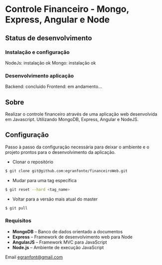 
# Controle Financeiro - Mongo, Express, Angular e Node

## Status de desenvolvimento
### Instalação e configuração
NodeJs: instalação ok
Mongo: instalação ok 
### Desenvolvimento aplicação
Backend: concluido 
Frontend: em andamento...

## Sobre
Realizar o controle financeiro através de uma aplicação web  desenvolvida em Javascript.
Utilizando MongoDB, Express, Angular e NodeJS.

## Configuração

Passo à passo da configuração necessária para deixar o ambiente e o projeto prontos para o desenvolvimento da aplicação.

- Clonar o repositório
```sh
$ git clone git@github.com:egranfonte/financeiroWeb.git
```

- Mudar para uma tag específica
```sh
$ git reset --hard <tag_name>
```

- Voltar para a versão mais atual do master
```sh
$ git pull
```


### Requisitos 

+ **MongoDB** – Banco de dados orientado a documentos
+ **Express** – Framework de desenvolvimento web para Node
+ **AngularJS** – Framework MVC para JavaScript
+ **Node.js** – Ambiente de execução JavaScript

Email [egranfont@gmail.com](egranfont@gmail.com)
